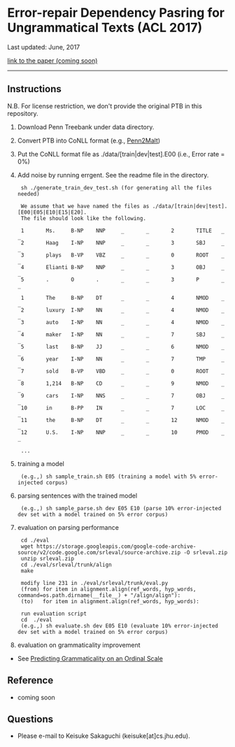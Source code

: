 # Error-repair Dependency Pasring for Ungrammatical Texts (ACL 2017)

Last updated: June, 2017

[link to the paper (coming soon)](#)

- - -

## Instructions 

N.B. For license restriction, we don't provide the original PTB in this repository.

1. Download Penn Treebank under data directory.
2. Convert PTB into CoNLL format (e.g., [Penn2Malt](https://stp.lingfil.uu.se/~nivre/research/Penn2Malt.html))
3. Put the CoNLL format file as ./data/[train|dev|test].E00  (i.e., Error rate = 0%)
4. Add noise by running errgent. See the readme file in the directory.

        sh ./generate_train_dev_test.sh (for generating all the files needed)
        
        We assume that we have named the files as ./data/[train|dev|test].[E00|E05|E10|E15|E20].
        The file should look like the following. 
        
        1       Ms.     B-NP    NNP     _       _       2       TITLE   _       _
        2       Haag    I-NP    NNP     _       _       3       SBJ     _       _
        3       plays   B-VP    VBZ     _       _       0       ROOT    _       _
        4       Elianti B-NP    NNP     _       _       3       OBJ     _       _
        5       .       O       .       _       _       3       P       _       _
        
        1       The     B-NP    DT      _       _       4       NMOD    _       _
        2       luxury  I-NP    NN      _       _       4       NMOD    _       _
        3       auto    I-NP    NN      _       _       4       NMOD    _       _
        4       maker   I-NP    NN      _       _       7       SBJ     _       _
        5       last    B-NP    JJ      _       _       6       NMOD    _       _
        6       year    I-NP    NN      _       _       7       TMP     _       _
        7       sold    B-VP    VBD     _       _       0       ROOT    _       _
        8       1,214   B-NP    CD      _       _       9       NMOD    _       _
        9       cars    I-NP    NNS     _       _       7       OBJ     _       _
        10      in      B-PP    IN      _       _       7       LOC     _       _
        11      the     B-NP    DT      _       _       12      NMOD    _       _
        12      U.S.    I-NP    NNP     _       _       10      PMOD    _       _
        
        ...

4. training a model

        (e.g.,) sh sample_train.sh E05 (training a model with 5% error-injected corpus)

5. parsing sentences with the trained model 

        (e.g.,) sh sample_parse.sh dev E05 E10 (parse 10% error-injected dev set with a model trained on 5% error corpus)

6. evaluation on parsing performance 

        cd ./eval
        wget https://storage.googleapis.com/google-code-archive-source/v2/code.google.com/srleval/source-archive.zip -O srleval.zip
        unzip srleval.zip
        cd ./eval/srleval/trunk/align
        make
        
        modify line 231 in ./eval/srleval/trunk/eval.py
        (from) for item in alignment.align(ref_words, hyp_words, command=os.path.dirname(__file__) + "/align/align"):
        (to)   for item in alignment.align(ref_words, hyp_words):
        
        run evaluation script
        cd  ./eval
        (e.g.,) sh evaluate.sh dev E05 E10 (evaluate 10% error-injected dev set with a model trained on 5% error corpus)

7. evaluation on grammaticality improvement

  - See [Predicting Grammaticality on an Ordinal Scale](https://github.com/cnap/grammaticality-metrics/tree/master/heilman-et-al)


## Reference

 - coming soon

## Questions

 - Please e-mail to Keisuke Sakaguchi (keisuke[at]cs.jhu.edu).
